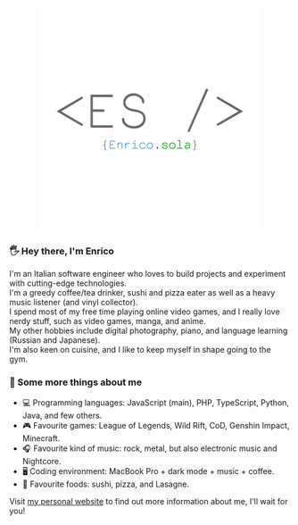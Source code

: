 <p align="center">
<img src="images/github_logo.png?raw=true" alt="Logo" />
</p>

### 🖐 Hey there, I'm Enrico

I'm an Italian software engineer who loves to build projects and experiment with cutting-edge technologies. <br />
I'm a greedy coffee/tea drinker, sushi and pizza eater as well as a heavy music listener (and vinyl collector). <br />
I spend most of my free time playing online video games, and I really love nerdy stuff, such as video games, manga, and anime. <br />
My other hobbies include digital photography, piano, and language learning (Russian and Japanese). <br />
I'm also keen on cuisine, and I like to keep myself in shape going to the gym.

### 🧐 Some more things about me

- 💻 Programming languages: JavaScript (main), PHP, TypeScript, Python, Java, and few others.
- 🎮 Favourite games: League of Legends, Wild Rift, CoD, Genshin Impact, Minecraft.
- 🎧 Favourite kind of music: rock, metal, but also electronic music and Nightcore.
- 🖥 Coding environment: MacBook Pro + dark mode + music + coffee.
- 🍣 Favourite foods: sushi, pizza, and Lasagne.

Visit [my personal website](https://www.enricosola.dev) to find out more information about me, I'll wait for you!

